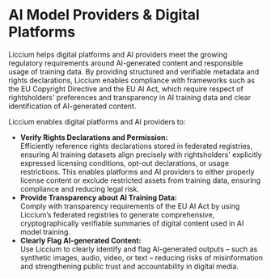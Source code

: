 # AI Model Providers & Digital Platforms

Liccium helps digital platforms and AI providers meet the growing regulatory requirements around AI-generated content and responsible usage of training data. By providing structured and verifiable metadata and rights declarations, Liccium enables compliance with frameworks such as the EU Copyright Directive and the EU AI Act, which require respect of rightsholders' preferences and transparency in AI training data and clear identification of AI-generated content.

Liccium enables digital platforms and AI providers to:

* **Verify Rights Declarations and Permission:**\
  Efficiently reference rights declarations stored in federated registries, ensuring AI training datasets align precisely with rightsholders' explicitly expressed licensing conditions, opt-out declarations, or usage restrictions. This enables platforms and AI providers to either properly license content or exclude restricted assets from training data, ensuring compliance and reducing legal risk.
* **Provide Transparency about AI Training Data:**\
  Comply with transparency requirements of the EU AI Act by using Liccium’s federated registries to generate comprehensive, cryptographically verifiable summaries of digital content used in AI model training.
* **Clearly Flag AI-generated Content:**\
  Use Liccium to clearly identify and flag AI-generated outputs – such as synthetic images, audio, video, or text – reducing risks of misinformation and strengthening public trust and accountability in digital media.
